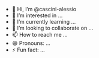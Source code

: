 - 👋 Hi, I’m @cascini-alessio
- 👀 I’m interested in ...
- 🌱 I’m currently learning ...
- 💞️ I’m looking to collaborate on ...
- 📫 How to reach me ...
- 😄 Pronouns: ...
- ⚡ Fun fact: ...

<!---
cascini-alessio/cascini-alessio is a ✨ special ✨ repository because its `README.md` (this file) appears on your GitHub profile.
You can click the Preview link to take a look at your changes.
--->
